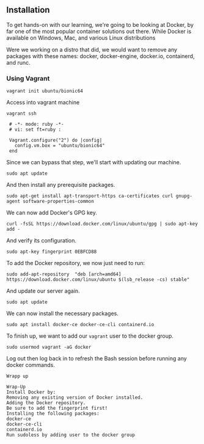 ## Installation
To get hands-on with our learning, we're going to be looking at Docker, by far one of the most popular container solutions out there. While Docker is available on Windows, Mac, and various Linux distributions

 Were we working on a distro that did, we would want to remove any packages with these names: docker, docker-engine, docker.io, containerd, and runc.

### Using Vagrant
```
vagrant init ubuntu/bionic64
```
Access into vagrant machine

```
vagrant ssh
```

```
 # -*- mode: ruby -*-
 # vi: set ft=ruby :

 Vagrant.configure("2") do |config|
   config.vm.box = "ubuntu/bionic64"
 end
```
 Since we can bypass that step, we'll start with updating our machine.

 ```
 sudo apt update
 ```
 And then install any prerequisite packages.

 ```
 sudo apt-get install apt-transport-https ca-certificates curl gnupg-agent software-properties-common
 ```
 We can now add Docker's GPG key.
 ```
 curl -fsSL https://download.docker.com/linux/ubuntu/gpg | sudo apt-key add -
 ```
 And verify its configuration.
 ```
 sudo apt-key fingerprint 0EBFCD88
 ```
 To add the Docker repository, we now just need to run:
 ```
 sudo add-apt-repository  "deb [arch=amd64] https://download.docker.com/linux/ubuntu $(lsb_release -cs) stable"
 ```
 And update our server again.
 ```
 sudo apt update
 ```
 We can now install the necessary packages.
 ```
 sudo apt install docker-ce docker-ce-cli containerd.io
 ```
 To finish up, we want to add our `vagrant` user to the docker group.

```
sudo usermod vagrant -aG docker
```
Log out then log back in to refresh the Bash session before running any docker commands.

`Wrapp up`
```
Wrap-Up
Install Docker by:
Removing any existing version of Docker installed.
Adding the Docker repository.
Be sure to add the fingerprint first!
Installing the following packages:
docker-ce
docker-ce-cli
containerd.io
Run sudoless by adding user to the docker group
```
